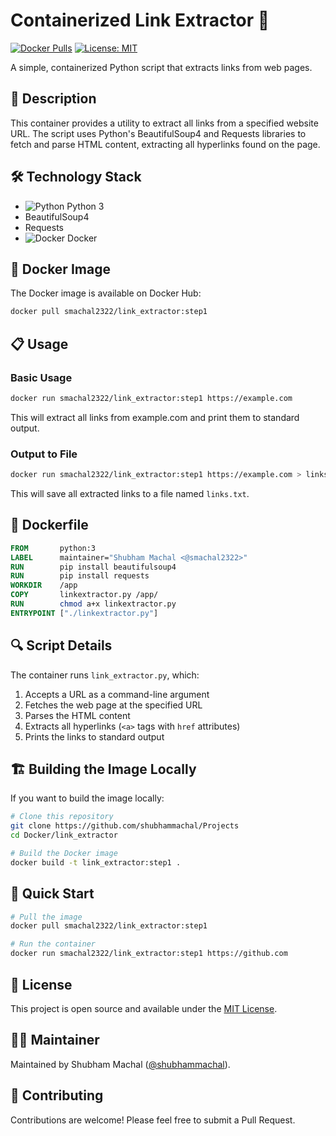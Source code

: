 # Containerized Link Extractor 🔗

[![Docker Pulls](https://img.shields.io/docker/pulls/smachal2322/link_extractor.svg)](https://hub.docker.com/r/smachal2322/link_extractor)
[![License: MIT](https://img.shields.io/badge/License-MIT-yellow.svg)](https://opensource.org/licenses/MIT)

A simple, containerized Python script that extracts links from web pages.

## 📖 Description

This container provides a utility to extract all links from a specified website URL. The script uses Python's BeautifulSoup4 and Requests libraries to fetch and parse HTML content, extracting all hyperlinks found on the page.

## 🛠️ Technology Stack

- ![Python](https://img.shields.io/badge/python-3670A0?style=flat&logo=python&logoColor=white) Python 3
- BeautifulSoup4
- Requests
- ![Docker](https://img.shields.io/badge/docker-%230db7ed.svg?style=flat&logo=docker&logoColor=white) Docker

## 🐳 Docker Image

The Docker image is available on Docker Hub:

```bash
docker pull smachal2322/link_extractor:step1
```

## 📋 Usage

### Basic Usage

```bash
docker run smachal2322/link_extractor:step1 https://example.com
```

This will extract all links from example.com and print them to standard output.

### Output to File

```bash
docker run smachal2322/link_extractor:step1 https://example.com > links.txt
```

This will save all extracted links to a file named `links.txt`.

## 📝 Dockerfile

```dockerfile
FROM       python:3
LABEL      maintainer="Shubham Machal <@smachal2322>"
RUN        pip install beautifulsoup4
RUN        pip install requests
WORKDIR    /app
COPY       linkextractor.py /app/
RUN        chmod a+x linkextractor.py
ENTRYPOINT ["./linkextractor.py"]
```

## 🔍 Script Details

The container runs `link_extractor.py`, which:

1. Accepts a URL as a command-line argument
2. Fetches the web page at the specified URL
3. Parses the HTML content
4. Extracts all hyperlinks (`<a>` tags with `href` attributes)
5. Prints the links to standard output

## 🏗️ Building the Image Locally

If you want to build the image locally:

```bash
# Clone this repository
git clone https://github.com/shubhammachal/Projects
cd Docker/link_extractor

# Build the Docker image
docker build -t link_extractor:step1 .
```

## 🚀 Quick Start

```bash
# Pull the image
docker pull smachal2322/link_extractor:step1

# Run the container
docker run smachal2322/link_extractor:step1 https://github.com
```

## 📄 License

This project is open source and available under the [MIT License](LICENSE).

## 👨‍💻 Maintainer

Maintained by Shubham Machal ([@shubhammachal](https://github.com/shubhammachal)).

## 🤝 Contributing

Contributions are welcome! Please feel free to submit a Pull Request.
